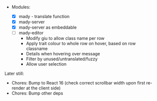 - Modules:

  - [x] mady - translate function
  - [x] mady-server
  - [x] mady-server as embeddable
  - [ ] mady-editor
    - Modify giu to allow class name per row
    - Apply trait colour to whole row on hover, based on row classname
    - Details when hovering over message
    - Filter by unused/untranslated/fuzzy
    - Allow user selection

Later still:

- Chores: Bump to React 16 (check correct scrollbar width upon first re-render at the client side)
- Chores: Bump other deps
